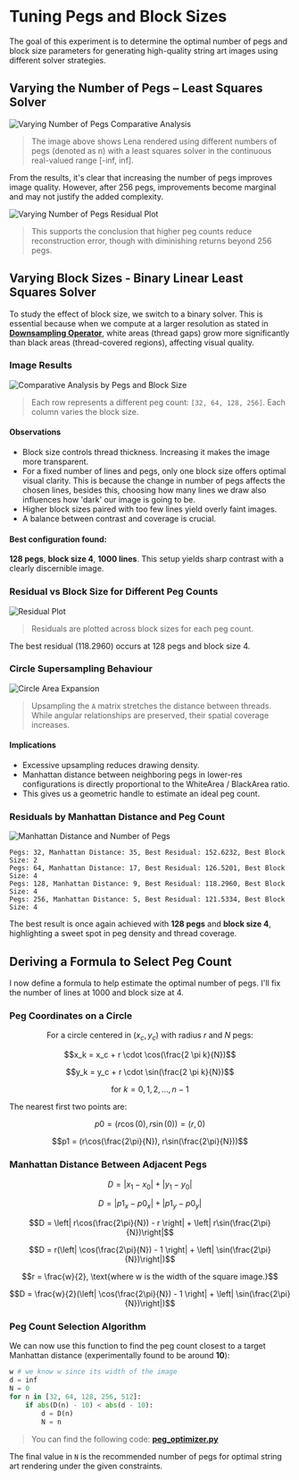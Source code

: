 # Tuning Pegs and Block Sizes

The goal of this experiment is to determine the optimal number of pegs and block size parameters for generating high-quality string art images using different solver strategies.

## Varying the Number of Pegs – Least Squares Solver

![Varying Number of Pegs Comparative Analysis](../../outputs/experiments/varying_number_of_pegs/ls_images.png)

> The image above shows Lena rendered using different numbers of pegs (denoted as n) with a least squares solver in the continuous real-valued range [-inf, inf].

From the results, it's clear that increasing the number of pegs improves image quality. However, after 256 pegs, improvements become marginal and may not justify the added complexity.

![Varying Number of Pegs Residual Plot](../../outputs/experiments/varying_number_of_pegs/ls_residuals.png)

> This supports the conclusion that higher peg counts reduce reconstruction error, though with diminishing returns beyond 256 pegs.

## Varying Block Sizes - Binary Linear Least Squares Solver

To study the effect of block size, we switch to a binary solver. This is essential because when we compute at a larger resolution as stated in [**Downsampling Operator**](./14_downsampling_operator.md), white areas (thread gaps) grow more significantly than black areas (thread-covered regions), affecting visual quality.

### Image Results

![Comparative Analysis by Pegs and Block Size](../../outputs/experiments/varying_number_of_pegs/lls_images_by_pegs_and_block_size.png)

> Each row represents a different peg count: `[32, 64, 128, 256]`. Each column varies the block size.

#### Observations

- Block size controls thread thickness. Increasing it makes the image more transparent.
- For a fixed number of lines and pegs, only one block size offers optimal visual clarity. This is because the change in number of pegs affects the chosen lines, besides this, choosing how many lines we draw also influences how 'dark' our image is going to be.
- Higher block sizes paired with too few lines yield overly faint images.
- A balance between contrast and coverage is crucial.

#### Best configuration found:
**128 pegs**, **block size 4**, **1000 lines**.
This setup yields sharp contrast with a clearly discernible image.

### Residual vs Block Size for Different Peg Counts

![Residual Plot](../../outputs/experiments/varying_number_of_pegs/lls_residuals_by_pegs_and_block_size.png)

> Residuals are plotted across block sizes for each peg count.

The best residual (118.2960) occurs at 128 pegs and block size 4.

### Circle Supersampling Behaviour

![Circle Area Expansion](../assets/upsampling.svg)

> Upsampling the `A` matrix stretches the distance between threads. While angular relationships are preserved, their spatial coverage increases.

#### Implications

- Excessive upsampling reduces drawing density.
- Manhattan distance between neighboring pegs in lower-res configurations is directly proportional to the WhiteArea / BlackArea ratio.
- This gives us a geometric handle to estimate an ideal peg count.

### Residuals by Manhattan Distance and Peg Count

![Manhattan Distance and Number of Pegs](../../outputs/experiments/varying_number_of_pegs/lls_residuals_by_manhattan_distance.png)

```
Pegs: 32, Manhattan Distance: 35, Best Residual: 152.6232, Best Block Size: 2
Pegs: 64, Manhattan Distance: 17, Best Residual: 126.5201, Best Block Size: 4
Pegs: 128, Manhattan Distance: 9, Best Residual: 118.2960, Best Block Size: 4
Pegs: 256, Manhattan Distance: 5, Best Residual: 121.5334, Best Block Size: 4
```

The best result is once again achieved with **128 pegs** and **block size 4**, highlighting a sweet spot in peg density and thread coverage.

## Deriving a Formula to Select Peg Count

I now define a formula to help estimate the optimal number of pegs. I'll fix the number of lines at 1000 and block size at 4.

### Peg Coordinates on a Circle

```math
\text{For a circle centered in } (x_c, y_c) \text{ with radius } r \text{ and } N \text{ pegs}:
```
```math
x_k = x_c + r \cdot \cos(\frac{2 \pi k}{N})
```
```math
y_k = y_c + r \cdot \sin(\frac{2 \pi k}{N})
```
```math
\text{for } k = 0, 1, 2, ..., n-1
```

The nearest first two points are:

```math
p0 = (r\cos(0), r\sin(0)) = (r, 0)
```
```math
p1 = (r\cos(\frac{2\pi}{N}), r\sin(\frac{2\pi}{N}))
```

### Manhattan Distance Between Adjacent Pegs

```math
D = \left| x_1 - x_0 \right| + \left| y_1 - y_0 \right|
```

```math
D = \left| p1_x - p0_x \right| + \left| p1_y - p0_y \right|
```

```math
D = \left| r\cos(\frac{2\pi}{N}) - r \right| + \left|  r\sin(\frac{2\pi}{N})\right|
```

```math
D = r(\left| \cos(\frac{2\pi}{N}) - 1 \right| + \left|  \sin(\frac{2\pi}{N})\right|)
```

```math
r = \frac{w}{2}, \text{where w is the width of the square image.}
```

```math
D = \frac{w}{2}(\left| \cos(\frac{2\pi}{N}) - 1 \right| + \left|  \sin(\frac{2\pi}{N})\right|)
```

### Peg Count Selection Algorithm

We can now use this function to find the peg count closest to a target Manhattan distance (experimentally found to be around **10**):

```python
w # we know w since its width of the image
d = inf
N = 0
for n in [32, 64, 128, 256, 512]:
    if abs(D(n) - 10) < abs(d - 10):
        d = D(n)
        N = n
```

> You can find the following code: [**peg_optimizer.py**](../../stringart/utils/peg_optimizer.py)

The final value in `N` is the recommended number of pegs for optimal string art rendering under the given constraints.
